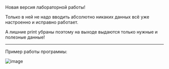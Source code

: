 Новая версия лабораторной работы!

Только в ней не надо вводить абсолютно никаких данных всё уже настроенно и исправно работает.

А лишние print убраны поэтому на выходе выдаются только нужные и полезные данные!


-----

Пример работы программы:

![image](https://github.com/nybc4ik/TFL/assets/63342992/4d880cd2-60e5-4d17-9ba1-cff791627d30)

